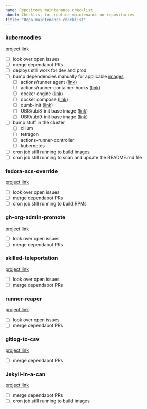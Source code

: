 ```yaml
---
name: Repository maintenance checklist
about: Checklist for routine maintenance on repositories
title: "Repo maintenance checklist"
---
```


### kubernoodles

[project link](https://github.com/some-natalie/kubernoodles)

- [ ] look over open issues
- [ ] merge dependabot PRs
- [ ] deploys still work for dev and prod
- [ ] bump dependencies manually for applicable [images](https://github.com/some-natalie/kubernoodles/tree/main/images)
  - [ ] actions/runner agent ([link](https://github.com/actions/runner))
  - [ ] actions/runner-container-hooks ([link](https://github.com/actions/runner-container-hooks))
  - [ ] docker engine ([link](https://docs.docker.com/engine/release-notes/24.0/))
  - [ ] docker compose ([link](https://docs.docker.com/compose/release-notes/))
  - [ ] dumb-init ([link](https://github.com/Yelp/dumb-init))
  - [ ] UBI8/ubi8-init base image ([link](https://catalog.redhat.com/software/containers/ubi8/ubi-init/5c359b97d70cc534b3a378c8))
  - [ ] UBI9/ubi9-init base image ([link](https://catalog.redhat.com/software/containers/ubi9-init/6183297540a2d8e95c82e8bd))
- [ ] bump stuff in the cluster
  - [ ] cilium
  - [ ] tetragon
  - [ ] actions-runner-controller
  - [ ] kubernetes
- [ ] cron job still running to build images
- [ ] cron job still running to scan and update the README.md file

### fedora-acs-override

[project link](https://github.com/some-natalie/fedora-acs-override)

- [ ] look over open issues
- [ ] merge dependabot PRs
- [ ] cron job still running to build RPMs

### gh-org-admin-promote

[project link](https://github.com/some-natalie/gh-org-admin-promote)

- [ ] look over open issues
- [ ] merge dependabot PRs

### skilled-teleportation

[project link](https://github.com/some-natalie/skilled-teleportation)

- [ ] look over open issues
- [ ] merge dependabot PRs

### runner-reaper

[project link](https://github.com/some-natalie/runner-reaper)

- [ ] look over open issues
- [ ] merge dependabot PRs

### gitlog-to-csv

[project link](https://github.com/some-natalie/gitlog-to-csv)

- [ ] merge dependabot PRs

### Jekyll-in-a-can

[project link](https://github.com/some-natalie/jekyll-in-a-can)

- [ ] merge dependabot PRs
- [ ] cron job still running to build images
